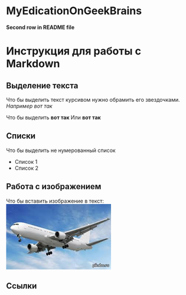# MyEdicationOnGeekBrains

**Second row in README file**

# Инструкция для работы с Markdown

## Выделение текста

Что бы выделить текст курсивом нужно обрамить его звездочками.
*Например вот так*

Что бы выделить **вот так**
 Или __вот так__

## Списки

Что бы выделить не нумерованный список
* Список 1
* Список 2

## Работа с изображением

Что бы вставить изображение в текст:
![Это самолет!](aircraft.jpg)

## Ссылки
